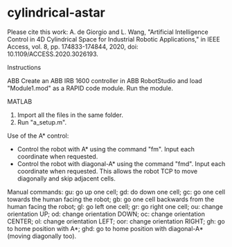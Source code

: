 # cylindrical-astar

Please cite this work:
A. de Giorgio and L. Wang, "Artificial Intelligence Control in 4D Cylindrical Space for Industrial Robotic Applications," in IEEE Access, vol. 8, pp. 174833-174844, 2020, doi: 10.1109/ACCESS.2020.3026193.

Instructions

ABB
Create an ABB IRB 1600 controller in ABB RobotStudio and load "Module1.mod" as a RAPID code module. Run the module.

MATLAB
1) Import all the files in the same folder.
2) Run "a_setup.m".

Use of the A* control:
- Control the robot with A* using the command "fm". Input each coordinate when requested.
- Control the robot with diagonal-A* using the command "fmd". Input each coordinate when requested. This allows the robot TCP to move diagonally and skip adjacent cells.

Manual commands:
gu: go up one cell;
gd: do down one cell;
gc: go one cell towards the human facing the robot;
gb: go one cell backwards from the human facing the robot;
gl: go left one cell;
gr: go right one cell;
ou: change orientation UP;
od: change orientation DOWN;
oc: change orientation CENTER;
ol: change orientation LEFT;
oor: change orientation RIGHT;
gh: go to home position with A*;
ghd: go to home position with diagonal-A* (moving diagonally too).
